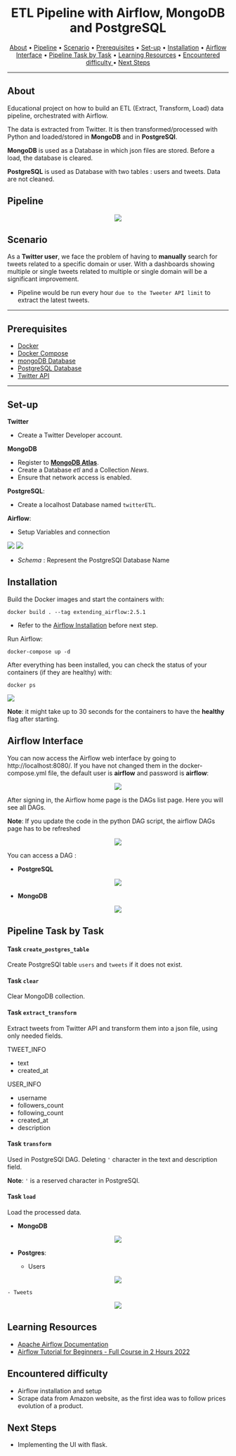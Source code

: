 <h1 align="center">ETL Pipeline with Airflow, MongoDB and PostgreSQL</h1>

<p align="center">
  <a href="#about">About</a> •
  <a href="#pipeline">Pipeline</a> •
  <a href="#scenario">Scenario</a> •
  <a href="#prerequisites">Prerequisites</a> •
  <a href="#set-up">Set-up</a> •
  <a href="#installation">Installation</a> •
  <a href="#airflow-interface">Airflow Interface</a> •
  <a href="#pipeline-task-by-task">Pipeline Task by Task</a> •
  <a href="#learning-resources">Learning Resources</a> •
  <a href="#encountered-difficulty">Encountered difficulty </a> •
  <a href="#next-steps">Next Steps</a> 
</p>

---
## About

Educational project on how to build an ETL (Extract, Transform, Load) data pipeline, orchestrated with Airflow.
 
The data is extracted from Twitter. It is then transformed/processed with Python and loaded/stored in  **MongoDB** and in **PostgreSQl**.

**MongoDB**  is used as a Database in which json files are stored. Before a load, the database is cleared.

**PostgreSQL** is used as Database with two tables : users and tweets. Data are not cleaned.

## Pipeline

<p align="center"><img src=https://github.com/abdellah-idris/images/blob/main/etl.png></p>

## Scenario

As a **Twitter user**, we face the problem of having to **manually** search for tweets related to a specific domain or user.
With a dashboards showing multiple or single tweets related to multiple or single domain will be a significant improvement.

- Pipeline would be run every hour `due to the Tweeter API limit` to extract the latest tweets.

---

## Prerequisites
- [Docker](https://docs.docker.com/get-docker/)
- [Docker Compose](https://docs.docker.com/compose/)
- [mongoDB Database](https://www.mongodb.com/basics/create-database)
- [PostgreSQL Database](https://www.postgresql.org/)
- [Twitter API](https://developer.twitter.com/en/docs/twitter-api)

---

## Set-up


**Twitter**
    
- Create a Twitter Developer account.

**MongoDB**  

- Register to [**MongoDB Atlas**](https://www.mongodb.com/). 
- Create a Database *etl* and a Collection *News*.
- Ensure that network access is enabled.
    

**PostgreSQL**:

- Create a localhost Database named `twitterETL`.


**Airflow**:

- Setup Variables and connection 

<img src="https://github.com/abdellah-idris/images/blob/main/Airflow%20Variables.png" align="centre">

<img src="https://github.com/abdellah-idris/images/blob/main/postgreSQl.png" align="centre">

- *Schema* : Represent the PostgreSQl Database Name

## Installation
Build the Docker images and start the containers with:

    docker build . --tag extending_airflow:2.5.1
- Refer to the [Airflow Installation](https://airflow.apache.org/docs/apache-airflow/stable/howto/docker-compose/index.html) before next step.

Run Airflow:

    docker-compose up -d


After everything has been installed, you can check the status of your containers (if they are healthy) with:

    docker ps

<img src="https://github.com/abdellah-idris/images/blob/main/docker%20ps.png" align="centre">

**Note**: it might take up to 30 seconds for the containers to have the **healthy** flag after starting.


## Airflow Interface

You can now access the Airflow web interface by going to http://localhost:8080/. If you have not changed them in the docker-compose.yml file, the default user is **airflow** and password is **airflow**:

<p align="center"><img src=https://user-images.githubusercontent.com/19210522/114421290-d5060d80-9bbd-11eb-842e-13a244996200.png></p>

After signing in, the Airflow home page is the DAGs list page. Here you will see all DAGs.


**Note**: If you update the code in the python DAG script, the airflow DAGs page has to be refreshed


<p align="center"><img src=https://github.com/abdellah-idris/images/blob/main/dags.png></p>


You can access a DAG :

- **PostgreSQL**
<p align="center"><img src=https://github.com/abdellah-idris/images/blob/main/psqldag.png></p>


- **MongoDB**
<p align="center"><img src=https://github.com/abdellah-idris/images/blob/main/mongodbdag.png></p>



## Pipeline Task by Task

#### Task `create_postgres_table`

Create PostgreSQl table `users` and `tweets` if it does not exist.

#### Task `clear`

Clear MongoDB collection.

#### Task `extract_transform`

Extract tweets from Twitter API and transform them into a json file, using only needed fields.


TWEET_INFO

- text
- created_at

USER_INFO
- username
- followers_count
- following_count
- created_at
- description

#### Task `transform`


Used in PostgreSQl DAG. Deleting  `'`  character  in the text and description field. 

**Note**: `'` is a reserved character in PostgreSQl.

#### Task `load`

Load the processed data.


- **MongoDB**
<p align="center"><img src=https://github.com/abdellah-idris/images/blob/main/mongoDBcollection.png></p>

- **Postgres**:

    - Users 

<p align="center"><img src=https://github.com/abdellah-idris/images/blob/main/postgresusers.png></p>

    - Tweets

<p align="center"><img src=https://github.com/abdellah-idris/images/blob/main/postgresqldata.png></p>


## Learning Resources

 - [Apache Airflow Documentation](https://airflow.apache.org/docs/apache-airflow/stable/index.html)
 - [Airflow Tutorial for Beginners - Full Course in 2 Hours 2022](https://youtu.be/K9AnJ9_ZAXE) 

## Encountered difficulty 

- Airflow installation and setup
- Scrape data from Amazon website, as the first idea was  to follow prices evolution of a product.

## Next Steps

- Implementing the UI with flask. 
